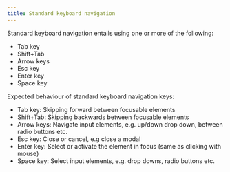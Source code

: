 ```yaml
---
title: Standard keyboard navigation
---
```

Standard keyboard navigation entails using one or more of the following:
- Tab key
- Shift+Tab
- Arrow keys
- Esc key
- Enter key
- Space key

Expected behaviour of standard keyboard navigation keys: 
- Tab key: Skipping forward between focusable elements
- Shift+Tab: Skipping backwards between focusable elements
- Arrow keys: Navigate input elements, e.g. up/down drop down, between radio buttons etc.
- Esc key: Close or cancel, e.g close a modal
- Enter key: Select or activate the element in focus (same as clicking with mouse)
- Space key: Select input elements, e.g. drop downs, radio buttons etc.
